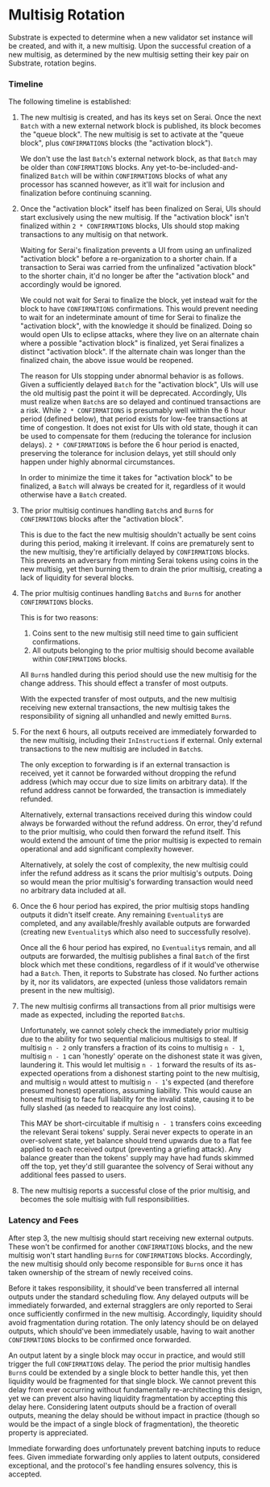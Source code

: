 # Multisig Rotation

Substrate is expected to determine when a new validator set instance will be
created, and with it, a new multisig. Upon the successful creation of a new
multisig, as determined by the new multisig setting their key pair on Substrate,
rotation begins.

### Timeline

The following timeline is established:

1) The new multisig is created, and has its keys set on Serai. Once the next
   `Batch` with a new external network block is published, its block becomes the
   "queue block". The new multisig is set to activate at the "queue block", plus
   `CONFIRMATIONS` blocks (the "activation block").

   We don't use the last `Batch`'s external network block, as that `Batch` may
   be older than `CONFIRMATIONS` blocks. Any yet-to-be-included-and-finalized
   `Batch` will be within `CONFIRMATIONS` blocks of what any processor has
   scanned however, as it'll wait for inclusion and finalization before
   continuing scanning.

2) Once the "activation block" itself has been finalized on Serai, UIs should
   start exclusively using the new multisig. If the "activation block" isn't
   finalized within `2 * CONFIRMATIONS` blocks, UIs should stop making
   transactions to any multisig on that network.

   Waiting for Serai's finalization prevents a UI from using an unfinalized
   "activation block" before a re-organization to a shorter chain. If a
   transaction to Serai was carried from the unfinalized "activation block"
   to the shorter chain, it'd no longer be after the "activation block" and
   accordingly would be ignored.

   We could not wait for Serai to finalize the block, yet instead wait for the
   block to have `CONFIRMATIONS` confirmations. This would prevent needing to
   wait for an indeterminate amount of time for Serai to finalize the
   "activation block", with the knowledge it should be finalized. Doing so would
   open UIs to eclipse attacks, where they live on an alternate chain where a
   possible "activation block" is finalized, yet Serai finalizes a distinct
   "activation block". If the alternate chain was longer than the finalized
   chain, the above issue would be reopened.

   The reason for UIs stopping under abnormal behavior is as follows. Given a
   sufficiently delayed `Batch` for the "activation block", UIs will use the old
   multisig past the point it will be deprecated. Accordingly, UIs must realize
   when `Batch`s are so delayed and continued transactions are a risk. While
   `2 * CONFIRMATIONS` is presumably well within the 6 hour period (defined
   below), that period exists for low-fee transactions at time of congestion. It
   does not exist for UIs with old state, though it can be used to compensate
   for them (reducing the tolerance for inclusion delays). `2 * CONFIRMATIONS`
   is before the 6 hour period is enacted, preserving the tolerance for
   inclusion delays, yet still should only happen under highly abnormal
   circumstances.

   In order to minimize the time it takes for "activation block" to be
   finalized, a `Batch` will always be created for it, regardless of it would
   otherwise have a `Batch` created.

3) The prior multisig continues handling `Batch`s and `Burn`s for
   `CONFIRMATIONS` blocks after the "activation block".

   This is due to the fact the new multisig shouldn't actually be sent coins
   during this period, making it irrelevant. If coins are prematurely sent to
   the new multisig, they're artificially delayed by `CONFIRMATIONS` blocks.
   This prevents an adversary from minting Serai tokens using coins in the new
   multisig, yet then burning them to drain the prior multisig, creating a lack
   of liquidity for several blocks.

4) The prior multisig continues handling `Batch`s and `Burn`s for another
   `CONFIRMATIONS` blocks.

   This is for two reasons:

   1) Coins sent to the new multisig still need time to gain sufficient
      confirmations.
   2) All outputs belonging to the prior multisig should become available within
      `CONFIRMATIONS` blocks.

   All `Burn`s handled during this period should use the new multisig for the
   change address. This should effect a transfer of most outputs.

   With the expected transfer of most outputs, and the new multisig receiving
   new external transactions, the new multisig takes the responsibility of
   signing all unhandled and newly emitted `Burn`s.

5) For the next 6 hours, all outputs received are immediately forwarded to the
   new multisig, including their `InInstruction`s if external. Only external
   transactions to the new multisig are included in `Batch`s.

   The only exception to forwarding is if an external transaction is received,
   yet it cannot be forwarded without dropping the refund address (which may
   occur due to size limits on arbitrary data). If the refund address cannot be
   forwarded, the transaction is immediately refunded.

   Alternatively, external transactions received during this window could always
   be forwarded without the refund address. On error, they'd refund to the prior
   multisig, who could then forward the refund itself. This would extend the
   amount of time the prior multisig is expected to remain operational and add
   significant complexity however.

   Alternatively, at solely the cost of complexity, the new multisig could infer
   the refund address as it scans the prior multisig's outputs. Doing so would
   mean the prior multisig's forwarding transaction would need no arbitrary data
   included at all.

6) Once the 6 hour period has expired, the prior multisig stops handling outputs
   it didn't itself create. Any remaining `Eventuality`s are completed, and any
   available/freshly available outputs are forwarded (creating new
   `Eventuality`s which also need to successfully resolve).

   Once all the 6 hour period has expired, no `Eventuality`s remain, and all
   outputs are forwarded, the multisig publishes a final `Batch` of the first
   block which met these conditions, regardless of if it would've otherwise had
   a `Batch`. Then, it reports to Substrate has closed. No further actions by
   it, nor its validators, are expected (unless those validators remain present
   in the new multisig).

7) The new multisig confirms all transactions from all prior multisigs were made
   as expected, including the reported `Batch`s.

   Unfortunately, we cannot solely check the immediately prior multisig due to
   the ability for two sequential malicious multisigs to steal. If multisig
   `n - 2` only transfers a fraction of its coins to multisig `n - 1`, multisig
   `n - 1` can 'honestly' operate on the dishonest state it was given,
   laundering it. This would let multisig `n - 1` forward the results of its
   as-expected operations from a dishonest starting point to the new multisig,
   and multisig `n` would attest to multisig `n - 1`'s expected (and therefore
   presumed honest) operations, assuming liability. This would cause an honest
   multisig to face full liability for the invalid state, causing it to be fully
   slashed (as needed to reacquire any lost coins).

   This MAY be short-circuitable if multisig `n - 1` transfers coins exceeding
   the relevant Serai tokens' supply. Serai never expects to operate in an
   over-solvent state, yet balance should trend upwards due to a flat fee
   applied to each received output (preventing a griefing attack). Any balance
   greater than the tokens' supply may have had funds skimmed off the top, yet
   they'd still guarantee the solvency of Serai without any additional fees
   passed to users.

8) The new multisig reports a successful close of the prior multisig, and
   becomes the sole multisig with full responsibilities.

### Latency and Fees

After step 3, the new multisig should start receiving new external outputs.
These won't be confirmed for another `CONFIRMATIONS` blocks, and the new
multisig won't start handling `Burn`s for `CONFIRMATIONS` blocks. Accordingly,
the new multisig should only become responsible for `Burn`s once it has taken
ownership of the stream of newly received coins.

Before it takes responsibility, it should've been transferred all internal
outputs under the standard scheduling flow. Any delayed outputs will be
immediately forwarded, and external stragglers are only reported to Serai once
sufficiently confirmed in the new multisig. Accordingly, liquidity should avoid
fragmentation during rotation. The only latency should be on delayed outputs,
which should've been immediately usable, having to wait another `CONFIRMATIONS`
blocks to be confirmed once forwarded.

An output latent by a single block may occur in practice, and would still
trigger the full `CONFIRMATIONS` delay. The period the prior multisig handles
`Burn`s could be extended by a single block to better handle this, yet then
liquidity would be fragmented for that single block. We cannot prevent this
delay from ever occurring without fundamentally re-architecting this design, yet
we can prevent also having liquidity fragmentation by accepting this delay here.
Considering latent outputs should be a fraction of overall outputs, meaning the
delay should be without impact in practice (though so would be the impact of a
single block of fragmentation), the theoretic property is appreciated.

Immediate forwarding does unfortunately prevent batching inputs to reduce fees.
Given immediate forwarding only applies to latent outputs, considered
exceptional, and the protocol's fee handling ensures solvency, this is accepted.
